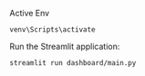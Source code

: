 Active Env

```
venv\Scripts\activate
```

Run the Streamlit application:

```bash
streamlit run dashboard/main.py
```
